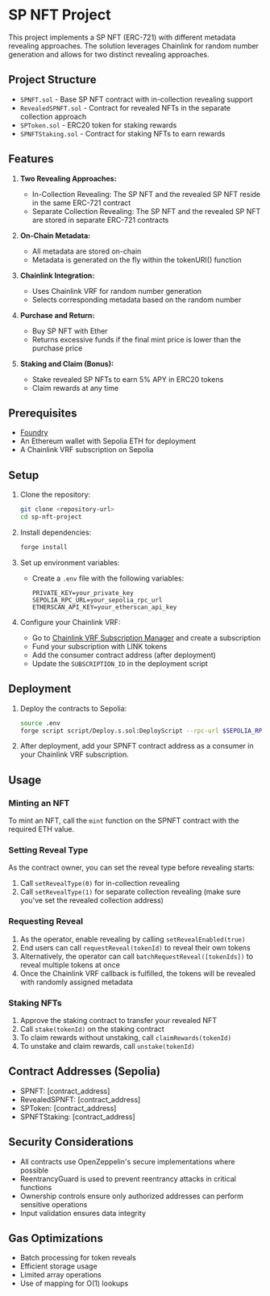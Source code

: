 # SP NFT Project

This project implements a SP NFT (ERC-721) with different metadata revealing approaches. The solution leverages Chainlink for random number generation and allows for two distinct revealing approaches.

## Project Structure

- `SPNFT.sol` - Base SP NFT contract with in-collection revealing support
- `RevealedSPNFT.sol` - Contract for revealed NFTs in the separate collection approach
- `SPToken.sol` - ERC20 token for staking rewards
- `SPNFTStaking.sol` - Contract for staking NFTs to earn rewards

## Features

1. **Two Revealing Approaches:**
   - In-Collection Revealing: The SP NFT and the revealed SP NFT reside in the same ERC-721 contract
   - Separate Collection Revealing: The SP NFT and the revealed SP NFT are stored in separate ERC-721 contracts

2. **On-Chain Metadata:**
   - All metadata are stored on-chain
   - Metadata is generated on the fly within the tokenURI() function

3. **Chainlink Integration:**
   - Uses Chainlink VRF for random number generation
   - Selects corresponding metadata based on the random number

4. **Purchase and Return:**
   - Buy SP NFT with Ether
   - Returns excessive funds if the final mint price is lower than the purchase price

5. **Staking and Claim (Bonus):**
   - Stake revealed SP NFTs to earn 5% APY in ERC20 tokens
   - Claim rewards at any time

## Prerequisites

- [Foundry](https://book.getfoundry.sh/getting-started/installation)
- An Ethereum wallet with Sepolia ETH for deployment
- A Chainlink VRF subscription on Sepolia

## Setup

1. Clone the repository:
   ```bash
   git clone <repository-url>
   cd sp-nft-project
   ```

2. Install dependencies:
   ```bash
   forge install
   ```

3. Set up environment variables:
   - Create a `.env` file with the following variables:
     ```
     PRIVATE_KEY=your_private_key
     SEPOLIA_RPC_URL=your_sepolia_rpc_url
     ETHERSCAN_API_KEY=your_etherscan_api_key
     ```

4. Configure your Chainlink VRF:
   - Go to [Chainlink VRF Subscription Manager](https://vrf.chain.link/) and create a subscription
   - Fund your subscription with LINK tokens
   - Add the consumer contract address (after deployment)
   - Update the `SUBSCRIPTION_ID` in the deployment script

## Deployment

1. Deploy the contracts to Sepolia:
   ```bash
   source .env
   forge script script/Deploy.s.sol:DeployScript --rpc-url $SEPOLIA_RPC_URL --broadcast --verify
   ```

2. After deployment, add your SPNFT contract address as a consumer in your Chainlink VRF subscription.

## Usage

### Minting an NFT

To mint an NFT, call the `mint` function on the SPNFT contract with the required ETH value.

### Setting Reveal Type

As the contract owner, you can set the reveal type before revealing starts:
1. Call `setRevealType(0)` for in-collection revealing
2. Call `setRevealType(1)` for separate collection revealing (make sure you've set the revealed collection address)

### Requesting Reveal

1. As the operator, enable revealing by calling `setRevealEnabled(true)`
2. End users can call `requestReveal(tokenId)` to reveal their own tokens
3. Alternatively, the operator can call `batchRequestReveal([tokenIds])` to reveal multiple tokens at once
4. Once the Chainlink VRF callback is fulfilled, the tokens will be revealed with randomly assigned metadata

### Staking NFTs

1. Approve the staking contract to transfer your revealed NFT
2. Call `stake(tokenId)` on the staking contract
3. To claim rewards without unstaking, call `claimRewards(tokenId)`
4. To unstake and claim rewards, call `unstake(tokenId)`

## Contract Addresses (Sepolia)

- SPNFT: [contract_address]
- RevealedSPNFT: [contract_address]
- SPToken: [contract_address]
- SPNFTStaking: [contract_address]

## Security Considerations

- All contracts use OpenZeppelin's secure implementations where possible
- ReentrancyGuard is used to prevent reentrancy attacks in critical functions
- Ownership controls ensure only authorized addresses can perform sensitive operations
- Input validation ensures data integrity

## Gas Optimizations

- Batch processing for token reveals
- Efficient storage usage
- Limited array operations
- Use of mapping for O(1) lookups